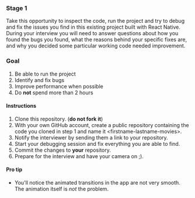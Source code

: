 

### Stage 1

Take this opportunity to inspect the code, run the project and try to debug and fix the issues you find in this existing project built with React Native.
During your interview you will need to answer questions about how you found the bugs you found, what the reasons behind your specific fixes are, and why you decided some particular working code needed improvement.

### Goal
1. Be able to run the project
2. Identify and fix bugs
3. Improve performance when possible
4. Do **not** spend more than 2 hours

#### Instructions
1. Clone this repository. (**do not fork it**)
2. With your own GitHub account, create a public repository containing the code you cloned in step 1 and name it \<firstname-lastname-movies\>.
3. Notify the interviewer by sending them a link to your repository.
4. Start your debugging session and fix everything you are able to find.
5. Commit the changes to **your** repository.
6. Prepare for the interview and have your camera on ;).

#### Pro tip
* You'll notice the animated transitions in the app are not very smooth. The animation itself is *not* the problem.
